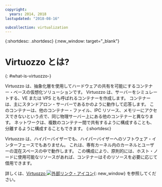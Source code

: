 ```yaml
---
copyright:
  years: 2014, 2018
lastupdated: "2018-08-16"

subcollection: virtualization
---
```

{:shortdesc: .shortdesc}
{:new_window: target="_blank"}

# Virtuozzo とは?
{: #what-is-virtuozzo-}

Virtuozzo は、抽象化層を使用してハードウェアの共有を可能にするコンテナー・ベースの仮想化ソリューションです。  Virtuozzo は、サーバーをシミュレートする、VE または VPS とも呼ばれるコンテナーを作成します。 コンテナーは、主にスタンドアロン・サーバーであるかのように動作して応答します。 このコンテナーは、他のコンテナー・ファイル、IPC リソース、メモリーにアクセスできないという点で、同じ物理サーバー上にある他のコンテナーと異なります。 ネットワークは、複数のコンテナー間で共有するように構成することも、分離するように構成することもできます。
{:shortdesc}

Virtuozzo は、ハイパーバイザーでも、ハイパーバイザーへのソフトウェア・インターフェースでもありません。 これは、専有カーネル内のカーネルとユーザーの混在スペースの中で動作します。 この構成により、原則的には、ホスト・ノードに使用可能なリソースがあれば、コンテナーはそのリソースを必要に応じて借用できます。

詳しくは、[Virtuozzo ![外部リンク・アイコン](../../icons/launch-glyph.svg "外部リンク・アイコン")](https://virtuozzo.com/){: new_window} を参照してください。

